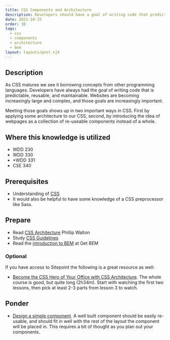 ```yaml
---
title: CSS Components and Architecture
description: Developers should have a goal of writing code that predictable, reusable, and maintainable. Applying a component based approach with with good architecture to our CSS can help accomplish that.
date: 2021-10-15
order: 30
tags:
  - css
  - components
  - architecture
  - bem
layout: layouts/post.njk
---
```


## Description

As CSS matures we see it borrowing concepts from other programming languages. Developers have always had the goal of writing code that is predictable, reusable, and maintainable. Websites are becoming increasingly large and complex, and those goals are increasingly important.

Meeting those goals shows up in two important ways in CSS. First by applying some architecture to our CSS, second, by introducing the idea of webpages as a collection of re-useable components instead of a whole.

## Where this knowledge is utilized

- WDD 230
- WDD 330
- \*WDD 331
- CSE 340

## Prerequisites

- Understanding of [CSS](../css-intro)
- It would also be helpful to have some knowledge of a CSS preprocessor like Sass.

## Prepare

- Read [CSS Architecture](https://philipwalton.com/articles/css-architecture/) Phillip Walton
- Study [CSS Guidelines](https://cssguidelin.es/)
- Read the [introduction to BEM](http://getbem.com/introduction/) at Get BEM
<!-- - Review [Atomic Design Ch1](http://atomicdesign.bradfrost.com/chapter-1/). -->

### Optional

If you have access to Sitepoint the following is a great resource as well:

- [Become the CSS Hero of Your Office with CSS Architecture](https://www.sitepoint.com/premium/courses/become-the-css-hero-of-your-office-with-css-architecture-2969/). The whole course is good, but quite long (2h34m). Start with watching the first two lessons, then pick at least 2-3 parts from lesson 3 to watch.

## Ponder

- [Design a simple component](ponder1). A well built component should be easily re-usable, and should fit in well with the rest of the layout the component will be placed in. This requires a bit of thought as you plan out your components.
